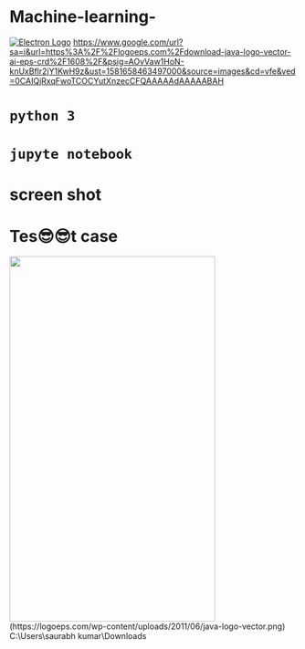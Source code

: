 # Machine-learning-
[![Electron Logo](https://electronjs.org/images/electron-logo.svg)](https://electronjs.org)
https://www.google.com/url?sa=i&url=https%3A%2F%2Flogoeps.com%2Fdownload-java-logo-vector-ai-eps-crd%2F1608%2F&psig=AOvVaw1HoN-knUxBflr2jY1KwH9z&ust=1581658463497000&source=images&cd=vfe&ved=0CAIQjRxqFwoTCOCYutXnzecCFQAAAAAdAAAAABAH
# `python 3`
# `jupyte notebook`
# screen shot 
# Tes😎😎t case

<img src="https://raw.githubusercontent.com/naman14/Hacktoberfest-Android/master/screenshots/screenshot1.png" width="360" height="640">
       (https://logoeps.com/wp-content/uploads/2011/06/java-logo-vector.png)
C:\Users\saurabh kumar\Downloads
